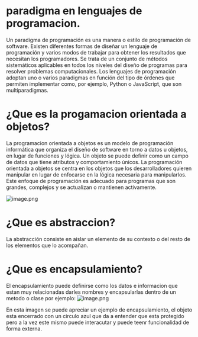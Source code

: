 # paradigma en lenguajes de programacion.
Un paradigma de programación es una manera o estilo de programación de software. Existen diferentes formas de diseñar un lenguaje de 
programación y varios modos de trabajar para obtener los resultados que necesitan los programadores.  Se trata de un conjunto de 
métodos sistemáticos aplicables en todos los niveles del diseño de programas para resolver problemas computacionales.
Los lenguajes de programación adoptan uno o varios paradigmas en función del tipo de órdenes que permiten implementar 
como, por ejemplo, Python o JavaScript, que son multiparadigmas.
# ¿Que es la progamacion orientada a objetos?
La programacion orientada a objetos es un modelo de programación informática que organiza el diseño de software en torno a datos u objetos, 
en lugar de funciones y lógica. Un objeto se puede definir como un campo de datos que tiene atributos y comportamiento únicos.
La programación orientada a objetos se centra en los objetos que los desarrolladores quieren manipular en lugar de enfocarse 
en la lógica necesaria para manipularlos. Este enfoque de programación es adecuado para programas que son grandes, complejos
 y se actualizan o mantienen activamente.
 
 ![image.png](https://edteam-media.s3.amazonaws.com/blogs/original/331bd7ad-97ea-424c-948b-8bb8cbc97f78.png)

# ¿Que es abstraccion?
La abstracción consiste en aislar un elemento de su contexto o del resto de los elementos que lo acompañan.
# ¿Que es encapsulamiento?
El encapsulamiento puede definirse como los datos e informacion que estan muy relacionadas darles nombres y encapsularlas dentro de un
metodo o clase por ejemplo:
![image.png](https://upload.wikimedia.org/wikipedia/commons/thumb/8/82/CPT-OOP-interfaces.svg/1200px-CPT-OOP-interfaces.svg.png)

En esta imagen se puede apreciar un ejemplo de encapsulamiento, el objeto esta encerrado con un circulo azul que da a entender
que esta protegido pero a la vez este mismo puede interacutar y puede teenr funcionalidad de forma externa.




